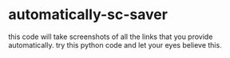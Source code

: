 # automatically-sc-saver
this code will take screenshots of all the links that you provide automatically. try this python code and let your eyes believe this. 
